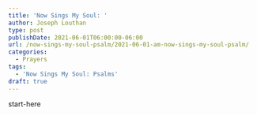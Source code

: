 ```yaml
---
title: 'Now Sings My Soul: '
author: Joseph Louthan
type: post
publishDate: 2021-06-01T06:00:00-06:00
url: /now-sings-my-soul-psalm/2021-06-01-am-now-sings-my-soul-psalm/
categories:
  - Prayers
tags:
  - 'Now Sings My Soul: Psalms'
draft: true
---
```

<div style="font-variant: small-caps;">

</div>
    start-here
